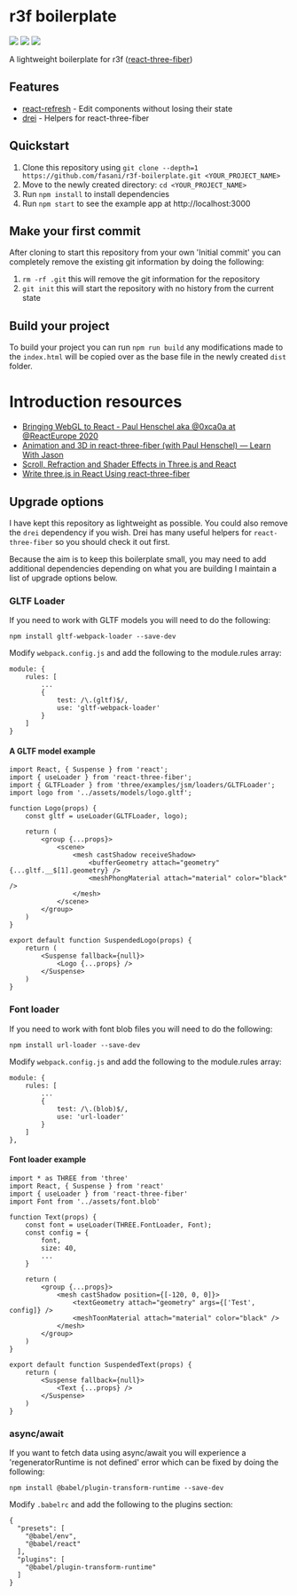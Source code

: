 # r3f boilerplate

<img src="https://img.shields.io/david/fasani/r3f-boilerplate?color=green"> <img src="https://img.shields.io/david/dev/fasani/r3f-boilerplate?color=green"> <img src="https://img.shields.io/github/license/fasani/r3f-boilerplate?color=black">

A lightweight boilerplate for r3f ([react-three-fiber](https://github.com/react-spring/react-three-fiber))

## Features

- [react-refresh](https://github.com/facebook/react/tree/master/packages/react-refresh) - Edit components without losing their state
- [drei](https://github.com/react-spring/drei) - Helpers for react-three-fiber

## Quickstart

1. Clone this repository using `git clone --depth=1 https://github.com/fasani/r3f-boilerplate.git <YOUR_PROJECT_NAME>`
2. Move to the newly created directory: `cd <YOUR_PROJECT_NAME>`
3. Run `npm install` to install dependencies
3. Run `npm start` to see the example app at http://localhost:3000

## Make your first commit

After cloning to start this repository from your own 'Initial commit' you can completely remove the existing git information by doing the following:

1. `rm -rf .git` this will remove the git information for the repository
2. `git init` this will start the repository with no history from the current state

## Build your project

To build your project you can run `npm run build` any modifications made to the `index.html` will be copied over as the base file in the newly created `dist` folder.

# Introduction resources

- [Bringing WebGL to React - Paul Henschel aka @0xca0a at @ReactEurope 2020](https://www.youtube.com/watch?v=YyqBdN71nFs)
- [Animation and 3D in react-three-fiber (with Paul Henschel) — Learn With Jason](https://www.youtube.com/watch?v=1rP3nNY2hTo)
- [Scroll, Refraction and Shader Effects in Three.js and React](https://tympanus.net/codrops/2019/12/16/scroll-refraction-and-shader-effects-in-three-js-and-react/)
- [Write three.js in React Using react-three-fiber](https://www.digitalocean.com/community/tutorials/react-react-with-threejs)

## Upgrade options

I have kept this repository as lightweight as possible. You could also remove the `drei` dependency if you wish. Drei has many useful helpers for `react-three-fiber` so you should check it out first.

Because the aim is to keep this boilerplate small, you may need to add additional dependencies depending on what you are building I maintain a list of upgrade options below.

### GLTF Loader

If you need to work with GLTF models you will need to do the following:

`npm install gltf-webpack-loader --save-dev`

Modify `webpack.config.js` and add the following to the module.rules array:

```
module: {
    rules: [
        ...
        {
            test: /\.(gltf)$/,
            use: 'gltf-webpack-loader'
        }
    ]
}
```

#### A GLTF model example

```
import React, { Suspense } from 'react';
import { useLoader } from 'react-three-fiber';
import { GLTFLoader } from 'three/examples/jsm/loaders/GLTFLoader';
import logo from '../assets/models/logo.gltf';

function Logo(props) {
    const gltf = useLoader(GLTFLoader, logo);

    return (
        <group {...props}>
            <scene>
                <mesh castShadow receiveShadow>
                    <bufferGeometry attach="geometry" {...gltf.__$[1].geometry} />
                    <meshPhongMaterial attach="material" color="black" />
                </mesh>
            </scene>
        </group>
    )
}

export default function SuspendedLogo(props) {
    return (
        <Suspense fallback={null}>
            <Logo {...props} />
        </Suspense>
    )
}
```

### Font loader

If you need to work with font blob files you will need to do the following:

`npm install url-loader --save-dev`

Modify `webpack.config.js` and add the following to the module.rules array:

```
module: {
    rules: [
        ...
        {
            test: /\.(blob)$/,
            use: 'url-loader'
        }
    ]
},
```

#### Font loader example

```
import * as THREE from 'three'
import React, { Suspense } from 'react'
import { useLoader } from 'react-three-fiber'
import Font from '../assets/font.blob'

function Text(props) {
    const font = useLoader(THREE.FontLoader, Font);
    const config = {
        font,
        size: 40,
        ...
    }

    return (
        <group {...props}>
            <mesh castShadow position={[-120, 0, 0]}>
                <textGeometry attach="geometry" args={['Test', config]} />
                <meshToonMaterial attach="material" color="black" />
            </mesh>
        </group>
    )
}

export default function SuspendedText(props) {
    return (
        <Suspense fallback={null}>
            <Text {...props} />
        </Suspense>
    )
}
```

### async/await

If you want to fetch data using async/await you will experience a 'regeneratorRuntime is not defined' error which can be fixed by doing the following:

`npm install @babel/plugin-transform-runtime --save-dev`

Modify `.babelrc` and add the following to the plugins section:
```
{
  "presets": [
    "@babel/env",
    "@babel/react"
  ],
  "plugins": [
    "@babel/plugin-transform-runtime"
  ]
}
